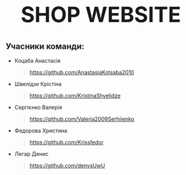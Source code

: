 # **<h1 align="center">SHOP WEBSITE</h1>**

## Учасники команди: 

- Коцаба Анастасія
  > https://github.com/AnastasiaKotsaba2010
- Швелідзе Крістіна
  >  https://github.com/KristinaShvelidze
- Сергієнко Валерія
  >  https://github.com/Valeria2009Serhiienko
- Федорова Христина
  >  https://github.com/Krissfedor
- Легар Денис
  >  https://github.com/denysUwU


